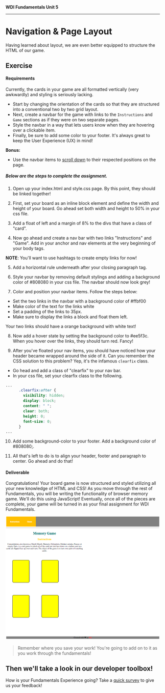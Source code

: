 **WDI Fundamentals Unit 5**

---

# Navigation & Page Layout

Having learned about layout, we are even better equipped to structure the HTML of our game.

## Exercise

#### Requirements

Currently, the cards in your game are all formatted vertically (very awkwardly) and styling is seriously lacking.
* Start by changing the orientation of the cards so that they are structured into a conventional two by two grid layout.
* Next, create a navbar for the game with links to the `Instructions` and `Game` sections as if they were on two separate pages.
* Style the navbar in a way that lets users know when they are hovering over a clickable item.
* Finally, be sure to add some color to your footer. It's always great to keep the User Experience (UX) in mind!

**Bonus:**

- Use the navbar items to [scroll down](https://developer.mozilla.org/en-US/docs/Web/HTML/Element/a) to their respected positions on the page.

##### Below are the steps to complete the assignment.

1) Open up your index.html and style.css page. By this point, they should be linked together!

2) First, set your board as an inline block element and define the width and height of your board. Go ahead set both width and height to 50% in your css file.

3) Add a float of left and a margin of 8% to the divs that have a class of "card".

4) Now go ahead and create a nav bar with two links "Instructions" and "Game". Add in your anchor and nav elements at the very beginning of your body tags.

**NOTE**: You'll want to use hashtags to create empty links for now!

5) Add a horizontal rule underneath after your closing paragraph tag.

6) Style your navbar by removing default stylings and adding a background color of #808080 in your css file. The navbar should now look grey!

7) Color and position your navbar items. Follow the steps below:

* Set the two links in the navbar with a background color of #ffbf00
* Make color of the text for the links white
* Set a padding of the links to 35px.
* Make sure to display the links a block and float them left.

Your two links should have a orange background with white text!

8) Now add a hover state by setting the background color to #ee5f3c. When you hover over the links, they should turn red. Fancy!

9) After you've floated your nav items, you should have noticed how your header became wrapped around the side of it. Can you remember the CSS solution to this problem? Yep, it's the infamous `clearfix` class.

* Go head and add a class of "clearfix" to your nav bar.
* In your css file, set your clearfix class to the following.

```css
...
      .clearfix:after {
        visibility: hidden;
        display: block;
        content: " ";
        clear: both;
        height: 0;
        font-size: 0;
      }
...
```

10) Add some background-color to your footer. Add a background color of #808080;.

11) All that's left to do is to align your header, footer and paragraph to center. Go ahead and do that!


#### Deliverable

Congratulations! Your board game is now structured and styled utilizing all your new knowledge of HTML and CSS! As you move through the rest of Fundamentals, you will be writing the functionality of browser memory game. We'll do this using JavaScript! Eventually, once all of the pieces are complete, your game will be turned in as your final assignment for WDI Fundamentals.

![](../assets/elkwebdesign/memorygame6.png)

> Remember where you save your work! You're going to add on to it as you work through the fundamentals!

Then we'll take a look in our developer toolbox!
---
How is your Fundamentals Experience going? Take a [quick survey](../feedback.md) to give us your feedback!
